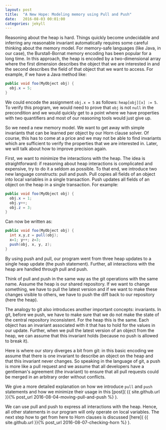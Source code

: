 ```yaml
---
layout: post
title:  "A New Hope: Modeling memory using Pull and Push"
date:   2016-08-03 00:01:00
categories: jekyll
---
```


Reasoning about the heap is hard. Things quickly become undecidable and inferring any reasonable invariant automatically requires some careful thinking about the memory model. For memory-safe languages (like Java, in our case), the Burstall-Bornat memory encoding has been popular for a long time. In this approach, the heap is encoded by a two-dimensional array where the first dimension describes the object that we are interested in and the second describes the field of that object that we want to access.
For example, if we have a Java method like:

```java
public void foo(MyObject obj) {
  obj.x = 5;
}
```

We could encode the assignment `obj.x = 5` as follows: `heap[obj][x] := 5`. To verify this program, we would need to prove that `obj` is not `null` in the precondition and we would quickly get to a point where we have properties with two quantifiers and most of our reasoning tools would just give up.

So we need a new memory model. We want to get away with simple invariants that can be learned per object by our Horn clause solver. Of course, this has to come at a price and we may not be able to find invariants which are sufficient to verify the properties that we are interested in. Later, we will talk about how to improve precision again. 

First, we want to minimize the interactions with the heap. The idea is straightforward: if reasoning about heap interactions is complicated and expensive, try to do it a seldom as possible. To that end, we introduce two new language constructs: pull and push. Pull copies all fields of an object into local variables in a single transaction. Push updates all fields of an object on the heap in a single transaction. For example:

```java
public void foo(MyObject obj) {
  obj.x = 1;
  obj.y++;
  obj.z = 3;
}
```

Can now be written as:

```java
public void foo(MyObject obj) {
  int x,y,z = pull(obj);
  x=1; y++; z=3;
  push(obj, x, y, z);
}
```

By using push and pull, our program went from three heap updates to a single heap update (the push statement). Further, all interactions with the heap are handled through pull and push.

Think of pull and push in the same way as the git operations with the same name. Assume the heap is our shared repository. If we want to change something, we have to pull the latest version and if we want to make these changes visible to others, we have to push the diff back to our repository (here the heap).

The analogy to git also introduces another important concepts: invariants. In git, before we push, we have to make sure that we do not make the state of the central repository inconsistent. For the heap this is the same. Each object has an invariant associated with it that has to hold for the values in our update. Further, when we pull the latest version of an object from the heap, we can assume that this invariant holds (because no push is allowed to break it).

Here is where our story diverges a bit from git: in this basic encoding we assume that there is one invariant to describe an object on the heap and that this invariant never changes. So speaking in the language of git, a push is more like a pull request and we assume that all developers have a gentleman's agreement (the invariant) to ensure that all pull requests could be merged in an arbitrary order without conflicts. 

We give a more detailed explanation on how we introduce `pull` and `push` statements and how we minimize their usage in this [post]( {{ site.github.url }}{% post_url 2016-08-04-moving-pull-and-push %} ).

We can use pull and push to express all interactions with the heap. Hence, all other statements in our program will only operate on local variables. The next step how to get from here to Horn clauses is discussed [here]( {{ site.github.url }}{% post_url 2016-08-07-checking-horn %} ).



